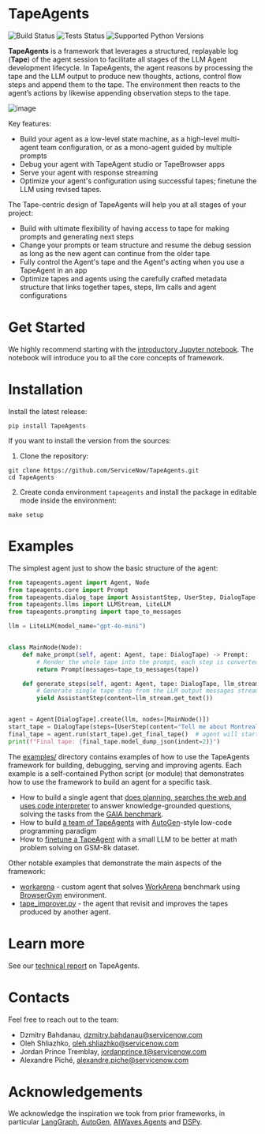 # TapeAgents

![Build Status](https://github.com/ServiceNow/TapeAgents/actions/workflows/build.yml/badge.svg)
![Tests Status](https://github.com/ServiceNow/TapeAgents/actions/workflows/python-tests.yml/badge.svg)
![Supported Python Versions](https://img.shields.io/badge/python-3.10%20%7C%203.11%20%7C%203.12-blue)

**TapeAgents** is a framework that leverages a structured, replayable log (**Tape**) of the agent session to facilitate all stages of the LLM Agent development lifecycle. In TapeAgents, the agent reasons by processing the tape and the LLM output to produce new thoughts, actions, control flow steps and append them to the tape. The environment then reacts to the agent’s actions by likewise appending observation steps to the tape.

![image](https://github.com/ServiceNow/TapeAgents/raw/main/assets/overview.png)


Key features:
- Build your agent as a low-level state machine, as a high-level multi-agent team configuration, or as a mono-agent guided by multiple prompts
- Debug your agent with TapeAgent studio or TapeBrowser apps
- Serve your agent with response streaming
- Optimize your agent's configuration using successful tapes; finetune the LLM using revised tapes.

The Tape-centric design of TapeAgents will help you at all stages of your project:
- Build with ultimate flexibility of having access to tape for making prompts and generating next steps
- Change your prompts or team structure and resume  the debug session as long as the new agent can continue from the older tape
- Fully control the Agent's tape and the Agent's acting when you use a TapeAgent in an app
- Optimize tapes and agents using the carefully crafted metadata structure that links together tapes, steps, llm calls and agent configurations

# Get Started

We highly recommend starting with the [introductory Jupyter notebook](/intro.ipynb). The notebook will introduce you to all the core concepts of framework. 

# Installation
Install the latest release:
```
pip install TapeAgents
```

If you want to install the version from the sources:
1. Clone the repository:
```
git clone https://github.com/ServiceNow/TapeAgents.git
cd TapeAgents
```

2. Create conda environment `tapeagents` and install the package in editable mode inside the environment:
```
make setup
```

# Examples
The simplest agent just to show the basic structure of the agent:
```python
from tapeagents.agent import Agent, Node
from tapeagents.core import Prompt
from tapeagents.dialog_tape import AssistantStep, UserStep, DialogTape
from tapeagents.llms import LLMStream, LiteLLM
from tapeagents.prompting import tape_to_messages

llm = LiteLLM(model_name="gpt-4o-mini")


class MainNode(Node):
    def make_prompt(self, agent: Agent, tape: DialogTape) -> Prompt:
        # Render the whole tape into the prompt, each step is converted to message
        return Prompt(messages=tape_to_messages(tape))

    def generate_steps(self, agent: Agent, tape: DialogTape, llm_stream: LLMStream):
        # Generate single tape step from the LLM output messages stream.
        yield AssistantStep(content=llm_stream.get_text())


agent = Agent[DialogTape].create(llm, nodes=[MainNode()])
start_tape = DialogTape(steps=[UserStep(content="Tell me about Montreal in 3 sentences")])
final_tape = agent.run(start_tape).get_final_tape()  # agent will start executing the first node
print(f"Final tape: {final_tape.model_dump_json(indent=2)}")
```

The [examples/](examples/) directory contains examples of how to use the TapeAgents framework for building, debugging, serving and improving agents. Each example is a self-contained Python script (or module) that demonstrates how to use the framework to build an agent for a specific task.

- How to build a single agent that [does planning, searches the web and uses code interpreter](examples/gaia_agent) to answer knowledge-grounded questions, solving the tasks from the [GAIA benchmark](https://huggingface.co/spaces/gaia-benchmark/leaderboard).
- How to build [a team of TapeAgents](examples/data_science) with [AutoGen](https://github.com/microsoft/autogen)-style low-code programming paradigm
- How to [finetune a TapeAgent](examples/gsm8k_tuning) with a small LLM to be better at math problem solving on GSM-8k dataset.


Other notable examples that demonstrate the main aspects of the framework:
- [workarena](examples/workarena) - custom agent that solves [WorkArena](https://github.com/ServiceNow/WorkArena) benchmark using [BrowserGym](https://github.com/ServiceNow/BrowserGym) environment.
- [tape_improver.py](examples/tape_improver.py) - the agent that revisit and improves the tapes produced by another agent.


# Learn more 

See our [technical report](https://www.servicenow.com/research/TapeAgentsFramework.pdf) on TapeAgents.

# Contacts

Feel free to reach out to the team:
- Dzmitry Bahdanau, dzmitry.bahdanau@servicenow.com
- Oleh Shliazhko, oleh.shliazhko@servicenow.com
- Jordan Prince Tremblay, jordanprince.t@servicenow.com
- Alexandre Piché, alexandre.piche@servicenow.com

# Acknowledgements

We acknowledge the inspiration we took from prior frameworks, in particular [LangGraph](https://github.com/langchain-ai/langgraph), [AutoGen](https://github.com/microsoft/autogen), [AIWaves Agents](https://github.com/aiwaves-cn/agents) and [DSPy](https://github.com/stanfordnlp/dspy).


